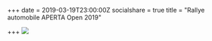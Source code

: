 +++
date = 2019-03-19T23:00:00Z
socialshare = true
title = "Rallye automobile APERTA Open 2019"

+++
[![](/img/rallye2019.png)](mailto:board@aperta.lu)